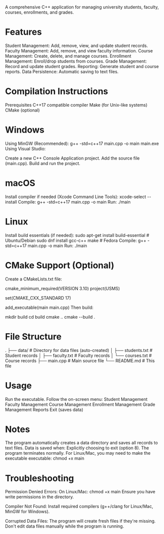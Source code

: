 A comprehensive C++ application for managing university students, faculty, courses, enrollments, and grades.

# Features
Student Management: Add, remove, view, and update student records.
Faculty Management: Add, remove, and view faculty information.
Course Management: Create, delete, and manage courses.
Enrollment Management: Enroll/drop students from courses.
Grade Management: Record and update student grades.
Reporting: Generate student and course reports.
Data Persistence: Automatic saving to text files.

# Compilation Instructions
Prerequisites
C++17 compatible compiler
Make (for Unix-like systems)
CMake (optional)

# Windows
Using MinGW (Recommended):
g++ -std=c++17 main.cpp -o main
main.exe
Using Visual Studio:

Create a new C++ Console Application project.
Add the source file (main.cpp).
Build and run the project.

# macOS
Install compiler if needed (Xcode Command Line Tools):
xcode-select --install
Compile:
g++ -std=c++17 main.cpp -o main
Run:
./main

# Linux
Install build essentials (if needed):
sudo apt-get install build-essential  # Ubuntu/Debian
sudo dnf install gcc-c++ make          # Fedora
Compile:
g++ -std=c++17 main.cpp -o main
Run:
./main

# CMake Support (Optional)
Create a CMakeLists.txt file:

cmake_minimum_required(VERSION 3.10)
project(USMS)

set(CMAKE_CXX_STANDARD 17)

add_executable(main main.cpp)
Then build:

mkdir build
cd build
cmake ..
cmake --build .


# File Structure
.
├── data/               # Directory for data files (auto-created)
│   ├── students.txt    # Student records
│   ├── faculty.txt     # Faculty records
│   └── courses.txt     # Course records
├── main.cpp            # Main source file
└── README.md           # This file


# Usage
Run the executable.
Follow the on-screen menu:
Student Management
Faculty Management
Course Management
Enrollment Management
Grade Management
Reports
Exit (saves data)


# Notes

The program automatically creates a data directory and saves all records to text files.
Data is saved when:
Explicitly choosing to exit (option 8).
The program terminates normally.
For Linux/Mac, you may need to make the executable executable:
chmod +x main


# Troubleshooting

Permission Denied Errors:
On Linux/Mac: chmod +x main
Ensure you have write permissions in the directory.

Compiler Not Found:
Install required compilers (g++/clang for Linux/Mac, MinGW for Windows).

Corrupted Data Files:
The program will create fresh files if they're missing.
Don't edit data files manually while the program is running.